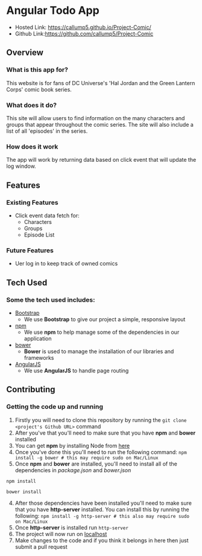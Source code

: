 # Angular Todo App

- Hosted Link: https://callump5.github.io/Project-Comic/
- Github Link:https://github.com/callump5/Project-Comic

## Overview
### What is this app for?
This website is for fans of DC Universe's 'Hal Jordan and the Green Lantern Corps' comic book series. 

### What does it do?
This site will allow users to find information on the many characters and groups that appear throughout the comic series.
The site will also include a list of all 'episodes' in the series.


### How does it work
The app will work by returning data based on click event that will update the log window.

## Features
### Existing Features
- Click event data fetch for:
	- Characters
	- Groups
	- Episode List

### Future Features
- Uer log in to keep track of owned comics 
 
## Tech Used
### Some the tech used includes:
- [Bootstrap](http://getbootstrap.com/)
	- We use **Bootstrap** to give our project a simple, responsive layout
- [npm](https://www.npmjs.com/)
	- We use **npm** to help manage some of the dependencies in our application
- [bower](https://bower.io/)
	- **Bower** is used to manage the installation of our libraries and frameworks
- [AngularJS](https://angularjs.org/)
	- We use **AngularJS** to handle page routing
## Contributing

### Getting the code up and running
1. Firstly you will need to clone this repository by running the ```git clone <project's Github URL>``` command
2. After you've that you'll need to make sure that you have **npm** and **bower** installed
  1. You can get **npm** by installing Node from [here](https://nodejs.org/en/)
  2. Once you've done this you'll need to run the following command:
  	 `npm install -g bower # this may require sudo on Mac/Linux`
3. Once **npm** and **bower** are installed, you'll need to install all of the dependencies in *package.json* and *bower.json*
  ```
  npm install

  bower install
  ```
4. After those dependencies have been installed you'll need to make sure that you have **http-server** installed. You can install this by running the following: ```npm install -g http-server # this also may require sudo on Mac/Linux```
5. Once **http-server** is installed run ```http-server```
6. The project will now run on [localhost](http://127.0.0.1:8080)
7. Make changes to the code and if you think it belongs in here then just submit a pull request
